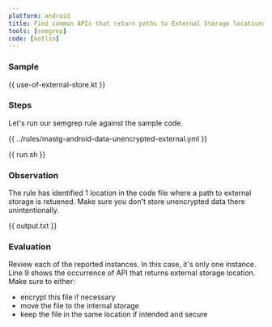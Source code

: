 ```yaml
---
platform: android
title: Find common APIs that return paths to External Storage locations
tools: [semgrep]
code: [kotlin]
---
```


### Sample

{{ use-of-external-store.kt }}

### Steps

Let's run our semgrep rule against the sample code.

{{ ../rules/mastg-android-data-unencrypted-external.yml }}

{{ run.sh }}

### Observation

The rule has identified 1 location in the code file where a path to external storage is retuened. Make sure you don't store unencrypted data there unintentionally.

{{ output.txt }}

### Evaluation

Review each of the reported instances. In this case, it's only one instance. Line 9 shows the occurrence of API that returns external storage location. Make sure to either:
- encrypt this file if necessary
- move the file to the internal storage
- keep the file in the same location if intended and secure

